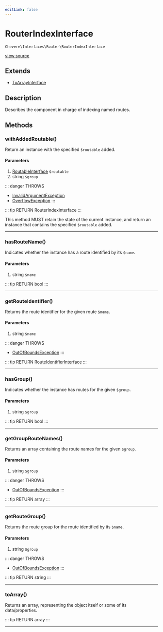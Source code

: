 ```yaml
---
editLink: false
---
```


# RouterIndexInterface

`Chevere\Interfaces\Router\RouterIndexInterface`

[view source](https://github.com/chevere/chevere/blob/master/src/Chevere/Interfaces/Router/RouterIndexInterface.php)

## Extends

- [ToArrayInterface](../To/ToArrayInterface.md)

## Description

Describes the component in charge of indexing named routes.

## Methods

### withAddedRoutable()

Return an instance with the specified `$routable` added.

#### Parameters

1. [RoutableInterface](./RoutableInterface.md) `$routable`
2. string `$group`

::: danger THROWS
- [InvalidArgumentException](../../Exceptions/Core/InvalidArgumentException.md) 
- [OverflowException](../../Exceptions/Core/OverflowException.md) 
:::

::: tip RETURN
RouterIndexInterface
:::

This method MUST retain the state of the current instance, and return
an instance that contains the specified `$routable` added.

---

### hasRouteName()

Indicates whether the instance has a route identified by its `$name`.

#### Parameters

1. string `$name`

::: tip RETURN
bool
:::

---

### getRouteIdentifier()

Returns the route identifier for the given route `$name`.

#### Parameters

1. string `$name`

::: danger THROWS
- [OutOfBoundsException](../../Exceptions/Core/OutOfBoundsException.md) 
:::

::: tip RETURN
[RouteIdentifierInterface](./RouteIdentifierInterface.md)
:::

---

### hasGroup()

Indicates whether the instance has routes for the given `$group`.

#### Parameters

1. string `$group`

::: tip RETURN
bool
:::

---

### getGroupRouteNames()

Returns an array containing the route names for the given `$group`.

#### Parameters

1. string `$group`

::: danger THROWS
- [OutOfBoundsException](../../Exceptions/Core/OutOfBoundsException.md) 
:::

::: tip RETURN
array
:::

---

### getRouteGroup()

Returns the route group for the route identified by its `$name`.

#### Parameters

1. string `$group`

::: danger THROWS
- [OutOfBoundsException](../../Exceptions/Core/OutOfBoundsException.md) 
:::

::: tip RETURN
string
:::

---

### toArray()

Returns an array, representing the object itself or some of its data/properties.

::: tip RETURN
array
:::

---
